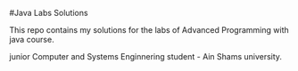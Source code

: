 #Java Labs Solutions

This repo contains my solutions for the labs of Advanced Programming with java course.

junior Computer and Systems Enginnering student - Ain Shams university.
